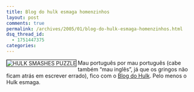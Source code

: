 ```yaml
---
title: Blog do hulk esmaga homenzinhos
layout: post
comments: true
permalink: /archives/2005/01/blog-do-hulk-esmaga-homenzinhos.html
dsq_thread_id:
  - 1751447375
categories:
---
```

<img src="//chester.me/img/blig/hulk.jpg" border=1 align="left" alt="HULK SMASHES PUZZLE">Mau português por mau português (cabe também &#8220;mau inglês&#8221;, já que os gringos não ficam atrás em escrever errado), fico com o <a href="http://incrediblehulk.blogspot.com/" >Blog do Hulk</a>. Pelo menos o Hulk esmaga.
